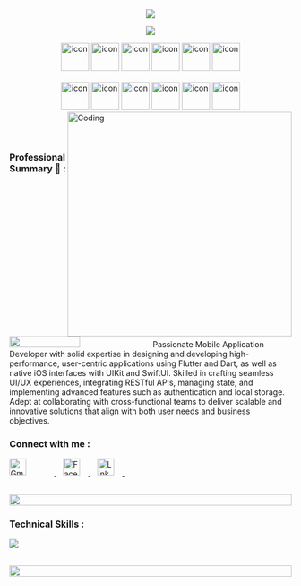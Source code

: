 
<div align="center">
<img src="https://readme-typing-svg.herokuapp.com/?color=6FDA44&size=40&center=true&vCenter=true&width=1000&height=50&lines=Hi+👋+I+am+Mohamed;Mobile+Application+Developer;Freelancer">
</div>

  <p align="center"> 
 <img src="https://komarev.com/ghpvc/?username=Mohamed2222286&color=blueviolet" /> 
    
</p>
 <div align="center">
  <img src="https://techstack-generator.vercel.app/java-icon.svg" alt="icon" width="50" height="50" />
  <img src="https://techstack-generator.vercel.app/python-icon.svg" alt="icon" width="50" height="50" />
  <img src="https://techstack-generator.vercel.app/ts-icon.svg" alt="icon" width="50" height="50" />
  <img src="https://techstack-generator.vercel.app/js-icon.svg" alt="icon"width="50" height="50" />
  <img src="https://techstack-generator.vercel.app/react-icon.svg" alt="icon" width="50" height="50" />
 <img src="https://techstack-generator.vercel.app/mysql-icon.svg" alt="icon" width="50" height="50" />
</div>

<br>

<div align="center">
  <img src="https://techstack-generator.vercel.app/docker-icon.svg" alt="icon" width="50" height="50" />
  <img src="https://techstack-generator.vercel.app/aws-icon.svg" alt="icon" width="50" height="50" />
  <img src="https://techstack-generator.vercel.app/github-icon.svg" alt="icon" width="50" height="50" />
  <img src="https://techstack-generator.vercel.app/prettier-icon.svg" alt="icon" width="50" height="50" />
  <img src="https://techstack-generator.vercel.app/restapi-icon.svg" alt="icon" width="50" height="50" />
  <img src="https://techstack-generator.vercel.app/graphql-icon.svg" alt="icon" width="50" height="50" />
</div>

<img align="right" alt="Coding" width="400" src="https://user-images.githubusercontent.com/74038190/229223263-cf2e4b07-2615-4f87-9c38-e37600f8381a.gif">

<br> <br>

<h3 align="left"> Professional Summary 💼 :</h3>
<img src="https://i.imgur.com/dBaSKWF.gif" height="20" width="50%">
Passionate Mobile Application Developer with solid expertise in designing and developing high-performance, user-centric
applications using Flutter and Dart, as well as native iOS interfaces with UIKit and SwiftUI. Skilled in crafting seamless UI/UX
experiences, integrating RESTful APIs, managing state, and implementing advanced features such as authentication and local
storage. Adept at collaborating with cross-functional teams to deliver scalable and innovative solutions that align with both user
needs and business objectives.

<br>
<h3 align="left">Connect with me :</h3>

<p align="left">

  <!-- Gmail -->
  <a href="mailto:mohamedabdelkareem531@gmail.com" target="_blank">
    <img src="https://upload.wikimedia.org/wikipedia/commons/thumb/7/7e/Gmail_icon_%282020%29.svg/48px-Gmail_icon_%282020%29.svg.png" height="30" alt="Gmail" style="margin-right: 50px;" />
  </a>&nbsp;&nbsp;

  <!-- Facebook -->
  <a href="https://www.facebook.com/share/1BqFXypBx1/?mibextid=wwXIfr" target="_blank">
    <img src="https://upload.wikimedia.org/wikipedia/commons/5/51/Facebook_f_logo_%282019%29.svg" height="30" alt="Facebook" style="margin-right: 15px;" />
  </a>&nbsp;&nbsp;

  <!-- LinkedIn -->
  <a href="https://www.linkedin.com/in/mohamed-abd-el-kareem-607507224?utm_source=share&utm_campaign=share_via&utm_content=profile&utm_medium=ios_app" target="_blank">
    <img src="https://upload.wikimedia.org/wikipedia/commons/8/81/LinkedIn_icon.svg" height="30" alt="LinkedIn" style="margin-right: 15px;" />
  </a>&nbsp;&nbsp;
</p>

<br>

<img src="https://i.imgur.com/dBaSKWF.gif" height="20" width="100%">

<h3 align="left">Technical Skills :</h3>

<p align="left">
  <a href="https://skillicons.dev">
    <img src="https://skillicons.dev/icons?i=dart,swift,java,py,flutter,firebase,supabase,mysql,azure,docker,git,github,androidstudio,vscode,figma,idea,postman,linux" />
  </a>
</p>

<br/>
<img src="https://i.imgur.com/dBaSKWF.gif" height="20" width="100%">
